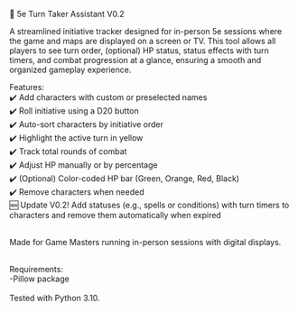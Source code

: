 🧙 5e Turn Taker Assistant V0.2

A streamlined initiative tracker designed for in-person 5e sessions where the game and maps are displayed on a screen or TV. This tool allows all players to see turn order, (optional) HP status, status effects with turn timers, and combat progression at a glance, ensuring a smooth and organized gameplay experience.<br>

Features:<br> ✔️ Add characters with custom or preselected names<br> ✔️ Roll initiative using a D20 button<br> ✔️ Auto-sort characters by initiative order<br> ✔️ Highlight the active turn in yellow<br> ✔️ Track total rounds of combat<br> ✔️ Adjust HP manually or by percentage<br> ✔️ (Optional) Color-coded HP bar (Green, Orange, Red, Black)<br> ✔️ Remove characters when needed<br> 🆕 Update V0.2! Add statuses (e.g., spells or conditions) with turn timers to characters and remove them automatically when expired<br><br>

Made for Game Masters running in-person sessions with digital displays.<br><br>

Requirements:<br>
-Pillow package<br><br>
Tested with Python 3.10.<br>
